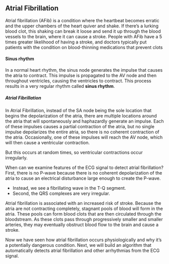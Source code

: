 ## **Atrial Fibrillation**
Atrial fibrillation (AFib) is a condition where the heartbeat becomes erratic and the upper chambers of 
the heart quiver and shake. If there’s a lurking blood clot, this shaking can break it loose and send it up
through the blood vessels to the brain, where it can cause a stroke. People with AFib have a 5 times greater
likelihood of having a stroke, and doctors typically put patients with the condition on blood-thinning medications 
that prevent clots
 

#### **Sinus rhythm**
In a normal heart rhythm, the sinus node generates the impulse that causes the atria to contract.
This impulse is propagated to the AV node and then throughout ventricles, causing the ventricles to contract.
This process results in a very regular rhythm called **sinus rhythm**.

##### Atrial Fibrillation
In Atrial Fibrillation, instead of the SA node being the sole location that begins the depolarization of the atria,
there are multiple locations around the atria that will spontaneously and haphazardly generate an impulse.
Each of these impulses causes a partial contraction of the atria, but no single impulse depolarizes the entire atria,
so there is no coherent contraction of the atria. Occasionally, one of these impulses will reach the AV node, 
which will then cause a ventricular contraction. 

But this occurs at random times, so ventricular contractions occur irregularly.

When can we examine features of the ECG signal to detect atrial fibrillation? First, 
there is no P-wave because there is no coherent depolarization of the atria to cause an electrical disturbance
large enough to create the P-wave. 
 - Instead, we see a fibrillating wave in the T-Q segment.
 - Second, the QRS complexes are very irregular.
 
Atrial fibrillation is associated with an increased risk of stroke. 
Because the atria are not contracting completely, stagnant pools of blood will form in the atria. 
These pools can form blood clots that are then circulated through the bloodstream. 
As these clots pass through progressively smaller and smaller arteries, they may eventually obstruct blood 
flow to the brain and cause a stroke.

Now we have seen how atrial fibrillation occurs physiologically and why it’s a potentially dangerous condition.
Next, we will build an algorithm that automatically detects atrial fibrillation and other arrhythmias from the ECG signal.